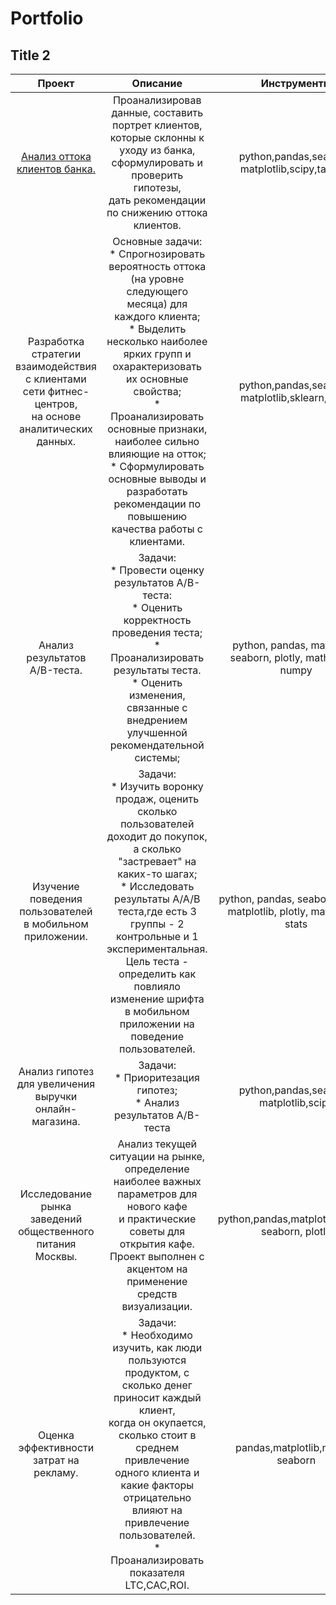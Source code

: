 # Portfolio

## Title 2

|                                                    Проект                                                   |                                                                                                                                                                                        Описание                                                                                                                                                                                        |                                 Инструменты                                |
|:-----------------------------------------------------------------------------------------------------------:|:--------------------------------------------------------------------------------------------------------------------------------------------------------------------------------------------------------------------------------------------------------------------------------------------------------------------------------------------------------------------------------------:|:--------------------------------------------------------------------------:|
| [Анализ оттока клиентов банка.](https://github.com/PaulPosobilov/Portfolio/blob/main/Project_Bank_customer_analysis/Project_12_Bank_customer_analysis.ipynb)                                                                               | Проанализировав данные, составить портрет клиентов, <br>которые склонны к уходу из банка, сформулировать и проверить гипотезы,<br>дать рекомендации по снижению оттока клиентов.                                                                                                                                                                                                       | python,pandas,seaborn,<br>matplotlib,scipy,tableau                         |
| Разработка стратегии взаимодействия<br>с клиентами сети фитнес-центров, <br>на основе аналитических данных. | Основные задачи:<br>* Спрогнозировать вероятность оттока (на уровне следующего месяца) для каждого клиента;<br>* Выделить несколько наиболее ярких групп и охарактеризовать их основные свойства;<br>* Проанализировать основные признаки, наиболее сильно влияющие на отток;<br>* Сформулировать основные выводы и разработать рекомендации по повышению качества работы с клиентами. | python,pandas,seaborn,<br>matplotlib,sklearn,scipy                         |
| Анализ результатов A/B-теста.<br>                                                                           | Задачи: <br> * Провести оценку результатов A/B-теста:<br>   * Оценить корректность проведения теста;<br>   * Проанализировать результаты теста.<br> * Оценить изменения, связанные с внедрением улучшенной рекомендательной системы;                                                                                                                                                   | python, pandas, matplotlib,<br>seaborn, plotly, math, scipy,<br>numpy      |
| Изучение поведения пользователей<br>в мобильном приложении.                                                 | Задачи:<br>* Изучить воронку продаж, оценить сколько пользователей доходит до покупок, <br>а сколько "застревает" на каких-то шагах;<br>* Исследовать результаты A/A/B теста,где есть 3 группы - 2 контрольные и 1 экспериментальная. <br>Цель теста - определить как повлияло изменение шрифта в мобильном приложении на поведение<br>пользователей.                                  | python, pandas, seaborn, numpy<br>matplotlib, plotly, math,scipy,<br>stats |
| Анализ гипотез для увеличения выручки<br>онлайн-магазина.                                                   | Задачи:<br>* Приоритезация гипотез;<br>* Анализ результатов A/B-теста                                                                                                                                                                                                                                                                                                                  | python,pandas,seaborn,<br>matplotlib,scipy                                 |
| Исследование рынка заведений<br>общественного питания Москвы.                                               | Анализ текущей ситуации на рынке, определение наиболее важных параметров для нового кафе<br>и практические советы для открытия кафе.<br>Проект выполнен с акцентом на применение средств визуализации.                                                                                                                                                                                 | python,pandas,matplotlib,numpy,<br>seaborn, plotly                         |
| Оценка эффективности затрат на рекламу.                                                                     | Задачи:<br>* Необходимо изучить, как люди пользуются продуктом, с сколько денег приносит каждый клиент, <br>когда он окупается, сколько стоит в среднем привлечение одного клиента и какие факторы <br>отрицательно влияют на привлечение пользователей.<br>* Проанализировать показателя LTC,CAC,ROI.                                                                                 | pandas,matplotlib,numpy,<br>seaborn                                        |
